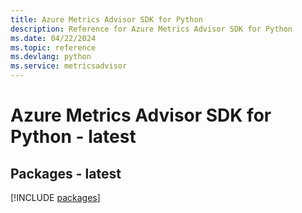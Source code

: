 ```yaml
---
title: Azure Metrics Advisor SDK for Python
description: Reference for Azure Metrics Advisor SDK for Python
ms.date: 04/22/2024
ms.topic: reference
ms.devlang: python
ms.service: metricsadvisor
---
```

# Azure Metrics Advisor SDK for Python - latest
## Packages - latest
[!INCLUDE [packages](metrics-advisor-index.md)]